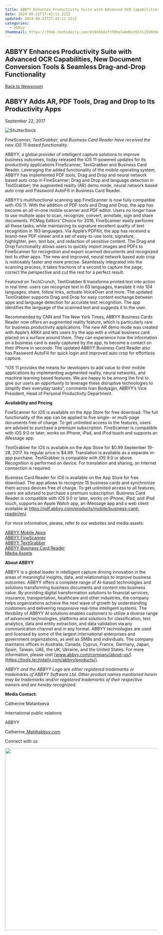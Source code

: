 ```yaml
---
title: ABBYY Enhances Productivity Suite with Advanced OCR Capabilities, New Document Conversion Tools & Seamless Drag-and-Drop Functionality
date: 2024-08-21T17:42:11.221Z
updated: 2024-08-22T17:42:11.221Z
categories:
  - abbyy
thumbnail: https://thmb.techidaily.com/b59d364af3f09a7a6d6a7653115b93ded9b0954f81995086020a4612472b77ff.png
---
```


## ABBYY Enhances Productivity Suite with Advanced OCR Capabilities, New Document Conversion Tools & Seamless Drag-and-Drop Functionality

[Back to Newsroom](https://tools.techidaily.com/abbyy/products/)

## ABBYY Adds AR, PDF Tools, Drag and Drop to Its Productivity Apps

September 22, 2017

![ShutterStock](https://content.abbyy.com/-/media/project/abbyy/abbyy/branchtemplates/shutterstock_1272462163_1296-x-729.jpg?h=729&iar=0&w=1296)

_FineScanner, TextGrabber, and Business Card Reader have received the new iOS 11-based functionality._

ABBYY, a global provider of intelligent capture solutions to improve business outcomes, today released the iOS 11-powered updates for its productivity applications FineScanner, TextGrabber and Business Card Reader. Leveraging the added functionality of the mobile operating system, ABBYY has implemented PDF tools, Drag and Drop and neural network based auto crop in FineScanner; Drag and Drop and language detection in TextGrabber; the augmented reality (AR) demo mode, neural network based auto crop and Password AutoFill in Business Card Reader.

ABBYY’s multifunctional scanning app FineScanner is now fully compatible with iOS 11\. With the addition of PDF tools and Drag and Drop, the app has become an all-in-one mobile scanner and PDF editor. Users no longer have to use multiple apps to scan, recognize, convert, annotate, sign and share documents. PCMag Editors’ Choice for 2016, FineScanner easily performs all these tasks, while maintaining its signature excellent quality of text recognition in 193 languages. Via Apple’s PDFKit, the app has received a brand-new PDF viewer and a set of easy-to-use tools: signature, highlighter, pen, text box, and redaction of sensitive content. The Drag and Drop functionality allows users to quickly import images and PDFs to FineScanner for recognition and export scanned documents and recognized text to other apps. The new and improved, neural network based auto crop is noticeably faster and more precise. Seamlessly integrated into the scanning process, it takes fractions of a second to capture the page, correct the perspective and cut the rest for a perfect result.

Featured on TechCrunch, TextGrabber 6 transforms printed text into action in real time: users can recognize text in 63 languages, translate it into 104 languages, share, follow links, activate VoiceOver and more. The updated TextGrabber supports Drag and Drop for easy content exchange between apps and language detection for accurate text recognition. The app identifies the language of the scanned text and suggests it to the user.

Recommended by CNN and The New York Times, ABBYY Business Cards Reader now offers an augmented reality feature, which is particularly rare for business productivity applications. The new AR demo mode was created with Apple’s ARKit and lets users try the app with a virtual business card placed on a surface around them. They can experience how the information on a business card is easily captured by the app, to become a contact on their iPhone in seconds. The updated ABBYY Business Card Reader also has Password AutoFill for quick login and improved auto crop for effortless capture.

“iOS 11 provides the means for developers to add value to their mobile applications by implementing augmented reality, neural networks, and machine learning based features. We are happy to be among the first to give our users an opportunity to leverage these disruptive technologies to simplify their everyday tasks”, comments Ivan Bodyagin, ABBYY’s Vice President, Head of Personal Productivity Department.

**Availability and Pricing**

FineScanner for iOS is available on the App Store for free download. The full functionality of the app can be applied to five single- or multi-page documents free of charge. To get unlimited access to the features, users are advised to purchase a premium subscription. FineScanner is compatible with iOS 9.0 or later, works on iPhone, iPad, and iPod touch and supports an iMessage app.

TextGrabber for iOS is available on the App Store for $0.99 September 19-28, 2017\. Its regular price is $4.99\. Translation is available as a separate in-app purchase. TextGrabber is compatible with iOS 9.0 or above. Recognition is performed on device. For translation and sharing, an Internet connection is required.

Business Card Reader for iOS is available on the App Store for free download. The app allows to recognize 15 business cards and synchronize them across devices free of charge. To get unlimited access to all features, users are advised to purchase a premium subscription. Business Card Reader is compatible with iOS 9.0 or later, works on iPhone, iPad, and iPod touch, supports an Apple Watch app, an iMessage app and a web client available at <https://pdf.abbyy.com/products/mobile/business-card-reader/en/>.

For more information, please, refer to our websites and media assets:

[ABBYY Mobile Apps](https://tools.techidaily.com/abbyy/products/)  
[ABBYY FineScanner](https://itunes.apple.com/app/id534203582)  
[ABBYY TextGrabber](https://itunes.apple.com/app/textgrabber-6-real-time-ocr/id438475005?mt=8)  
[ABBYY Business Card Reader](https://itunes.apple.com/app/id898215947)  
[Media Assets](https://drive.google.com/drive/folders/0B7ldAh9VMcZSc05vaXBBeWlXaVU?usp=sharing)

**About ABBYY**

ABBYY is a global leader in intelligent capture driving innovation in the areas of meaningful insights, data, and relationships to improve business outcomes. ABBYY offers a complete range of AI-based technologies and solutions transforming business documents and content into business value. By providing digital transformation solutions to financial services, insurance, transportation, healthcare and other industries, the company helps organizations achieve the next wave of growth by understanding customers and delivering responsive real-time intelligent systems. The flexibility of ABBYY AI solutions enables customers to utilize a diverse range of advanced technologies, platforms and solutions for classification, text analytics, data and entity extraction, and data validation via any communication channel and in any format. ABBYY technologies are used and licensed by some of the largest international enterprises and government organizations, as well as SMBs and individuals. The company maintains offices in Australia, Canada, Cyprus, France, Germany, Japan, Spain, Taiwan, UAE, the UK, Ukraine, and the United States. For more information, please visit [www.abbyy.com/company/about-us/](https://tools.techidaily.com/abbyy/products/).

_ABBYY and the ABBYY Logo are either registered trademarks or trademarks of ABBYY Software Ltd. Other product names mentioned herein may be trademarks and/or registered trademarks of their respective owners and are hereby recognized._

**Media Contact:** 

Catherine Matantseva

International public relations

ABBYY

Catherine\_Mat@abbyy.com

Connect with us

<ins class="adsbygoogle"
     style="display:block"
     data-ad-format="autorelaxed"
     data-ad-client="ca-pub-7571918770474297"
     data-ad-slot="1223367746"></ins>



<ins class="adsbygoogle"
     style="display:block"
     data-ad-client="ca-pub-7571918770474297"
     data-ad-slot="8358498916"
     data-ad-format="auto"
     data-full-width-responsive="true"></ins>



<!-- affiliate ads begin -->
<a href="https://appsumo.8odi.net/c/5597632/2082538/7443" target="_top" id="2082538"><img src="//a.impactradius-go.com/display-ad/7443-2082538" border="0" alt="" width="1200" height="600"/></a><img height="0" width="0" src="https://appsumo.8odi.net/i/5597632/2082538/7443" style="position:absolute;visibility:hidden;" border="0" />
<!-- affiliate ads end -->